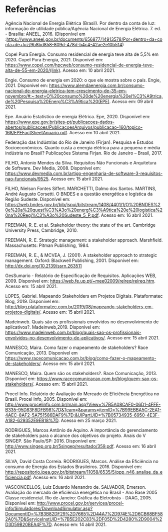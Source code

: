 # Referências

Agência Nacional de Energia Elétrica (Brasil). Por dentro da conta de luz: informação de utilidade pública/Agência Nacional de Energia Elétrica. 7. ed. - Brasília: ANEEL, 2016. (Disponível em :https://www.aneel.gov.br/documents/656877/14913578/Por+dentro+da+conta+de+luz/9b8bd858-809d-478d-b4c4-42ae2e10b514)


Copel Pura Energia. Consumo residencial de energia teve alta de 5,5% em 2020. Copel Pura Energia, 2021. Disponível em: <https://www.copel.com/hpcweb/consumo-residencial-de-energia-teve-alta-de-55-em-2020/(link)>. Acesso em: 10 abril 2021.

Engie. Consumo de energia em 2020: o que ele mostra sobre o país. Engie, 2021. Disponível em: <https://www.alemdaenergia.com.br/consumo-nacional-de-energia-eletrica-tem-crescimento-de-35-em-novembro/#:~:text=O%20consumo%20de%20energia%20el%C3%A9trica,de%20Pesquisa%20Energ%C3%A9tica%20(EPE)>. Acesso em: 09 abril 2021.

Epe. Anuário Estatístico de energia Elétrica. Epe, 2020. Disponível em: <https://www.epe.gov.br/sites-pt/publicacoes-dados-abertos/publicacoes/PublicacoesArquivos/publicacao-160/topico-168/EPEFactSheetAnuario.pdf>. Acesso em 10 abril 2021.

Federação das Indústrias do Rio de Janeiro (Firjan). Pesquisa e Estudos Socioeconômicos. Quanto custa a energia elétrica para a pequena e média indústria no Brasil? Publicações Sistema Firjan. Rio de Janeiro – Brasil, 2017.

FILHO, Antonio Mendes da Silva. Requisitos Não Funcionais e Arquitetura de Software. Dev Media, 2008. Disponível em: https://www.devmedia.com.br/artigo-engenharia-de-software-3-requisitos-nao-funcionais/9525. Acesso em: 15 abril 2021.

FILHO, Nielson Fontes Siffert. MARCHETTI, Dalmo dos Santos. MARTINS, André Augusto Corsetti. O BNDES e a questão energética e logística da Região Sudeste. Disponível em: https://web.bndes.gov.br/bib/jspui/bitstream/1408/4401/1/O%20BNDES%20e%20a%20quest%C3%A3o%20energ%C3%A9tica%20e%20logistica%20na%20Regi%C3%A3o%20Sudeste_5_P.pdf. Acesso em: 16 abril 2021.

FREEMAN, R. E. et al. Stakeholder theory: the state of the art. Cambridge University Press, Cambridge, 2010.

FREEMAN, R. E. Strategic management: a stakeholder approach. Marshfield. Massachusetts: Pitman Publishing, 1984.

FREEMAN, R. E., & MCVEA, J. (2001). A stakeholder approach to strategic management. Oxford: Blackwell Publishing, 2001. Disponível em: http://dx.doi.org/10.2139/ssrn.263511

GesSumario - Relatório de Especificação de Requisitos. Aplicações WEB, 2009. Disponível em: https://web.fe.up.pt/~mee02009/relreq/relreq.htm. Acesso em: 15 abril 2021.

LOPES, Gabriel. Mapeando Stakeholders em Projetos Digitais. Plataformatec Blog, 2019. Disponível em: http://blog.plataformatec.com.br/2019/08/mapeando-stakeholders-em-projetos-digitais/. Acesso em: 15 abril 2021.

Madeinweb. Quais são os profissionais envolvidos no desenvolvimento de aplicativos?. Madeinweb,2019. Disponível em: https://www.madeinweb.com.br/blog/quais-sao-os-profissionais-envolvidos-no-desenvolvimento-de-aplicativos/. Acesso em: 15 abril 2021.

MANESCO, Maira. Como fazer o mapeamento de stakeholders? Race Comunicação, 2013. Disponível em https://www.racecomunicacao.com.br/blog/como-fazer-o-mapeamento-de-stakeholders/. Acesso em: 15 abril 2021.

MANESCO, Maira. Quem são os stakeholders?. Race Comunicação, 2013. Disponível em: https://www.racecomunicacao.com.br/blog/quem-sao-os-stakeholders/. Acesso em: 15 abril 2021.

Procel Info. Relatório de Avaliação do Mercado de Eficiência Energética no Brasil. Procel Info, 2005. Disponível em: http://www.procelinfo.com.br/main.asp?View=%7B5A08CAF0-06D1-4FFE-B335-95D83F8DFB98%7D&Team=&params=itemID=%7B99EBBA5C-2EA1-4AEC-8AF2-5A751586DAF9%7D;&UIPartUID=%7B05734935-6950-4E3F-A182-629352E9EB18%7D. Acesso em 25 março 2021.

RODRIGUES, Marcos Antônio de Aquino. A importância do gerenciamento de stakeholders para o alcance dos objetivos do projeto. Anais do V SINGEP. São Paulo/SP: 2016. Disponível em: http://www.singep.org.br/5singep/resultado/359.pdf. Acesso em: 16 abril 2021.

SILVA, David Costa Correia. RODRIGUES, Marcos. Análise da Eficiência no consumo de Energia dos Estados Brasileiros. 2016. Disponível em: http://repositorio.ipea.gov.br/bitstream/11058/6535/5/ppp_n46_analise_da_eficiencia.pdf. Acesso em: 16 abril 2021.

VASCONCELLOS, Luiz Eduardo Menandro de. SALVADOR, Emerson. Avaliação do mercado de eficiência energética no Brasil - Ano Base 2005 Classe residencial. Rio de Janeiro: Gráfica da Eletrobrás - DAAG, 2005. Disponível em: <http://www.procel.gov.br/services/procel-info/Simuladores/DownloadSimulator.asp?DocumentID=%7B3B82DF29%2D7665%2D44A7%2D974E%2D6CB68BF582A0%7D&ServiceInstUID=%7B5E202C83%2DF05D%2D4280%2D9004%2D3D59B20BEA4F%7D>. Acesso em: 14 abril 2021.

